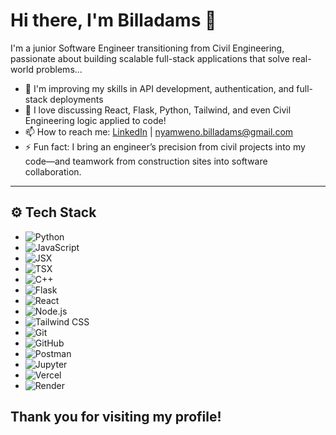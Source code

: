 # Hi there, I'm Billadams 👋

I'm a junior Software Engineer transitioning from Civil Engineering, passionate about building scalable full-stack applications that solve real-world problems...

- 🌱 I'm improving my skills in API development, authentication, and full-stack deployments
- 💬 I love discussing React, Flask, Python, Tailwind, and even Civil Engineering logic applied to code!
- 📫 How to reach me: [LinkedIn](https://linkedin.com/in/billadams-nyamweno) | nyamweno.billadams@gmail.com
- ⚡ Fun fact: I bring an engineer’s precision from civil projects into my code—and teamwork from construction sites into software collaboration.

---

## ⚙️ Tech Stack

- ![Python](https://img.shields.io/badge/Python-3776AB?style=flat&logo=python&logoColor=white)
- ![JavaScript](https://img.shields.io/badge/JavaScript-F7DF1E?style=flat&logo=javascript&logoColor=black)
- ![JSX](https://img.shields.io/badge/JSX-61DAFB?style=flat&logo=react&logoColor=black)
- ![TSX](https://img.shields.io/badge/TSX-3178C6?style=flat&logo=typescript&logoColor=white)
- ![C++](https://img.shields.io/badge/C++-00599C?style=flat&logo=c%2B%2B&logoColor=white)
- ![Flask](https://img.shields.io/badge/Flask-000000?style=flat&logo=flask&logoColor=white)
- ![React](https://img.shields.io/badge/React-61DAFB?style=flat&logo=react&logoColor=black)
- ![Node.js](https://img.shields.io/badge/Node.js-339933?style=flat&logo=nodedotjs&logoColor=white)
- ![Tailwind CSS](https://img.shields.io/badge/Tailwind_CSS-06B6D4?style=flat&logo=tailwind-css&logoColor=white)
- ![Git](https://img.shields.io/badge/Git-F05032?style=flat&logo=git&logoColor=white)
- ![GitHub](https://img.shields.io/badge/GitHub-181717?style=flat&logo=github&logoColor=white)
- ![Postman](https://img.shields.io/badge/Postman-FF6C37?style=flat&logo=postman&logoColor=white)
- ![Jupyter](https://img.shields.io/badge/Jupyter-F37626?style=flat&logo=jupyter&logoColor=white)
- ![Vercel](https://img.shields.io/badge/Vercel-000000?style=flat&logo=vercel&logoColor=white)
- ![Render](https://img.shields.io/badge/Render-46E3B7?style=flat&logo=render&logoColor=white)

## Thank you for visiting my profile!




